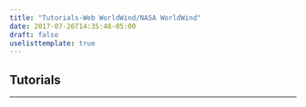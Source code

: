 ```yaml
---
title: "Tutorials-Web WorldWind/NASA WorldWind"
date: 2017-07-26T14:35:48-05:00
draft: false
uselisttemplate: true
---
```


## Tutorials
---